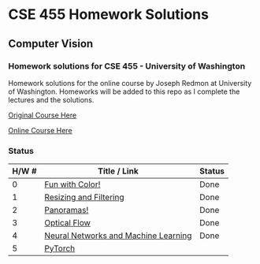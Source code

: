 # CSE 455 Homework Solutions
## Computer Vision
### Homework solutions for CSE 455 - University of Washington

Homework solutions for the online course by Joseph Redmon at University of Washington.
Homeworks will be added to this repo as I complete the lectures and the solutions.

[Original Course Here](https://courses.cs.washington.edu/courses/cse455/)

[Online Course Here](https://pjreddie.com/courses/computer-vision/)



### Status

| H/W #  | Title / Link | Status  |
|---|---|---|
|0   | [Fun with Color!](https://github.com/pjreddie/vision-hw0)  | Done | 
|1   | [Resizing and Filtering](https://github.com/pjreddie/vision-hw1)  | Done | 
|2   | [Panoramas!](https://github.com/pjreddie/vision-hw2)  | Done | 
|3   | [Optical Flow](https://github.com/pjreddie/vision-hw3)  | Done | 
|4   | [Neural Networks and Machine Learning](https://github.com/pjreddie/vision-hw4)  | Done | 
|5   | [PyTorch](https://github.com/pjreddie/vision-hw5)  |  | 
